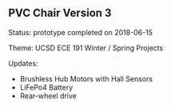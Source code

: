 
## PVC Chair Version 3

Status: prototype completed on 2018-06-15

Theme: UCSD ECE 191 Winter / Spring Projects

Updates:

* Brushless Hub Motors with Hall Sensors
* LiFePo4 Battery
* Rear-wheel drive
